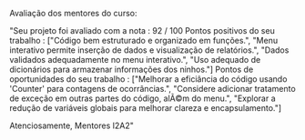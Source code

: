 Avaliação dos mentores do curso:

"Seu projeto foi avaliado com a nota : 92 / 100
Pontos positivos do seu trabalho : ["Código bem estruturado e organizado em funções.", "Menu interativo permite inserção de dados e visualização de relatórios.", "Dados validados adequadamente no menu interativo.", "Uso adequado de dicionários para armazenar informações dos ninhos."]
Pontos de oportunidades do seu trabalho : ["Melhorar a eficiância do código usando 'Counter' para contagens de ocorrâncias.", "Considere adicionar tratamento de exceção em outras partes do código, alÃ©m do menu.", "Explorar a redução de variáveis globais para melhorar clareza e encapsulamento."]

Atenciosamente,
Mentores I2A2"

